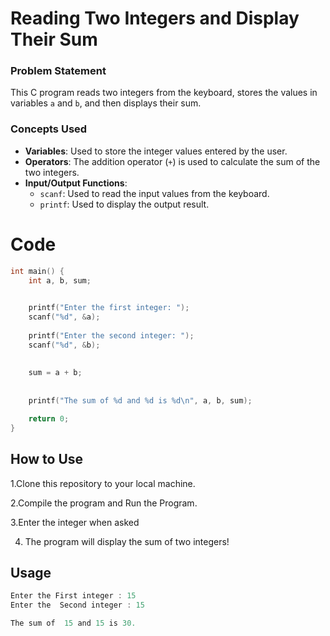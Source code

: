 # Reading Two Integers and Display Their Sum

### Problem Statement
This C program reads two integers from the keyboard, stores the values in variables `a` and `b`, and then displays their sum.

### Concepts Used
- **Variables**: Used to store the integer values entered by the user.
- **Operators**: The addition operator (`+`) is used to calculate the sum of the two integers.
- **Input/Output Functions**:
  - `scanf`: Used to read the input values from the keyboard.
  - `printf`: Used to display the output result.

# Code
```C
int main() {
    int a, b, sum;

    
    printf("Enter the first integer: ");
    scanf("%d", &a);
    
    printf("Enter the second integer: ");
    scanf("%d", &b);
    
    
    sum = a + b;
    
    
    printf("The sum of %d and %d is %d\n", a, b, sum);

    return 0;
}
```
## How to Use
1.Clone this repository to your local machine.

2.Compile the program and Run the Program.

3.Enter the integer when asked

4. The program will display the sum of two integers!

## Usage
```C
Enter the First integer : 15
Enter the  Second integer : 15

The sum of  15 and 15 is 30.
```
